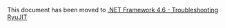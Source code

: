 This document has been moved to [.NET Framework 4.6 - Troubleshooting RyuJIT](../Documentation/testing-with-ryujit.md)